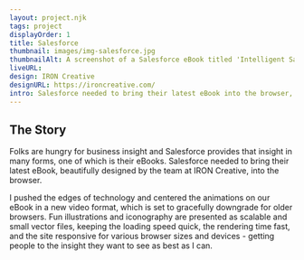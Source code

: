 ```yaml
---
layout: project.njk
tags: project
displayOrder: 1
title: Salesforce
thumbnail: images/img-salesforce.jpg
thumbnailAlt: A screenshot of a Salesforce eBook titled 'Intelligent Sales Solutions for Medical Devices and Diagnostics'. An illustration of Cody the Bear and Astro holding up lab equipment and standing in a green forest is below that.
liveURL:
design: IRON Creative
designURL: https://ironcreative.com/
intro: Salesforce needed to bring their latest eBook into the browser, complete with joyful animated illustrations, charts, and graphs.
---
```


## The Story

Folks are hungry for business insight and Salesforce provides that insight in many forms, one of which is their eBooks. Salesforce needed to bring their latest eBook, beautifully designed by the team at IRON Creative, into the browser.

I pushed the edges of technology and centered the animations on our eBook in a new video format, which is set to gracefully downgrade for older browsers. Fun illustrations and iconography are presented as scalable and small vector files, keeping the loading speed quick, the rendering time fast, and the site responsive for various browser sizes and devices - getting people to the insight they want to see as best as I can.
